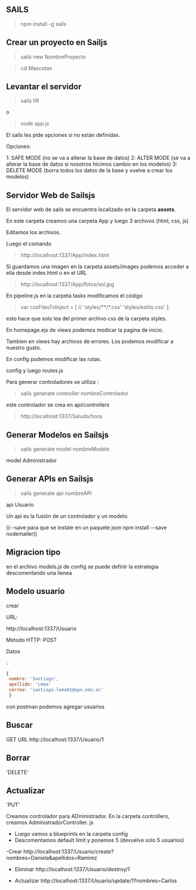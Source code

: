 ## SAILS
> npm install -g sails

## Crear un proyecto en Sailjs

> sails new NombreProyecto

> cd Mascotas


## Levantar el servidor

> sails lift

o 

> node app.js

El sails les pide opciones si no están definidas.

Opciones:

1: SAFE MODE (no se va a alterar la base de datos)
2: ALTER MODE (se va a alterar la base de datos si nosotros hicimos cambio en los modelos)
3: DELETE MODE (borra todos los datos de la base y vuelve a crear los modelos)

## Servidor Web de Sailsjs

El servidor web de sails se encuentra localizado en la carpeta **assets**.

En este carpeta creamos una carpeta App y luego 3 archivos (html, css, js)

Editamos los archivos.

Luego el comando

>http://localhost:1337/App/index.html

Si guardamos una imagen en la carpeta assets/images podemos acceder a ella desde index.html o en el URL 
>http://localhost:1337/App/fotos/sol.jpg


En pipeline.js en la carpeta tasks modificamos el código

>var cssFilesToInject = [
>//  'styles/**/*.css'
>    'styles/estilo.css'
>];

esto hace que solo lea del primer archivo css de la carpeta styles.

En homepage.ejs de views podemos modicar la pagina de inicio.

Tambien en views hay archivos de errores. Los podemos modificar a nuestro gusto.

En config podemos modificar las rutas.

config y luego routes.js

Para generar controladores se utiliza :

> sails generate controller nombreControlador

este controlador se crea en api/controllers

> http://localhost:1337/Saludo/hora


## Generar Modelos en Sailsjs

> sails generate model nombreModelo

model Administrador


## Generar APIs en Sailsjs

> sails generate api nombreAPI

api Usuario

Un api es la fusión de un controlador y un modelo.

((--save para que se instale en un paquete json 
 npm install --save nodemailer))
 
 ## Migracion tipo
 
 en el archivo models.js de config se puede definir la estrategia descomentando una líenea
 
 ## Modelo usuario
 
 crear 
 
 URL:
 
 http://localhost:1337/Usuario
 
 Metodo HTTP: POST
 
 Datos
 
 :
```javascript 
{  
 nombre: 'Santiago',
 apellido: 'Lema'
 correo: 'santiago.lema01@epn.edu.ec'
 }
 ```
 con postman podemos agregar usuarios 
 
 ## Buscar
 GET
 URL 
 http://localhost:1337/Usuario/1
 
 ## Borrar
 'DELETE'
 
 ## Actualizar
'PUT'

Creamos controlador para ADministrador. En la carpeta controllers, creamos AdministradorController. js

- Luego vamos a blueprints en la carpeta config
- Descomentamos default limit y ponemos 5 (devuelve solo 5 usuarios)

-Crear http://localhost:1337/Usuario/create?nombres=Daniela&apellidos=Ramirez

- Eliminar  http://localhost:1337/Usuario/destroy/1
    
- Actualizar http://localhost:1337/Usuario/update/1?nombres=Carlos
